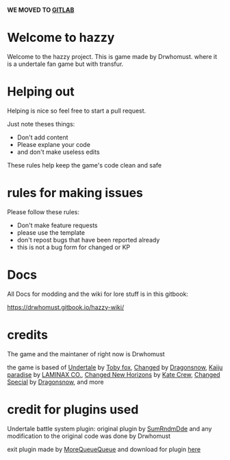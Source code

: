 **WE MOVED TO [GITLAB](https://gitlab.com/hazzy1/hazzy)**

# Welcome to hazzy

Welcome to the hazzy project. This is game made by Drwhomust.
where it is a undertale fan game but with transfur.

# Helping out
Helping is nice so feel free to start a pull request.

Just note theses things:

- Don't add content
- Please explane your code
- and don't make useless edits

These rules help keep the game's code clean and safe

# rules for making issues

Please follow these rules:

- Don't make feature requests
- please use the template
- don't repost bugs that have been reported already
- this is not a bug form for changed or KP

# Docs

All Docs for modding and the wiki for lore stuff is in this gitbook:

https://drwhomust.gitbook.io/hazzy-wiki/

# credits
The game and the maintaner of right now is Drwhomust

the game is based of [Undertale](https://store.steampowered.com/app/391540/Undertale/) by [Toby fox](https://bsky.app/profile/tobyfox.undertale.com), [Changed](https://store.steampowered.com/app/814540/Changed/) by [Dragonsnow](https://x.com/DragonSnow4), [Kaiju paradise](https://www.roblox.com/games/6456351776/Kaiju-Paradise) by [LAMINAX CO.](https://www.roblox.com/communities/6423736/LAMINAX-CO), [Changed New Horizons](https://katecrew.itch.io/cnh) by [Kate Crew](https://discord.gg/uVDdSUpqGN), [Changed Special](https://www.patreon.com/DragonSnow) by [Dragonsnow](https://x.com/DragonSnow4), and more

# credit for plugins used

Undertale battle system plugin: original plugin by [SumRndmDde](http://sumrndm.site/) and any modification to the original code was done by Drwhomust

exit plugin made by [MoreQueueQueue](https://steamcommunity.com/id/mastec) and download for plugin [here](https://steamcommunity.com/sharedfiles/filedetails/?id=906332183)
